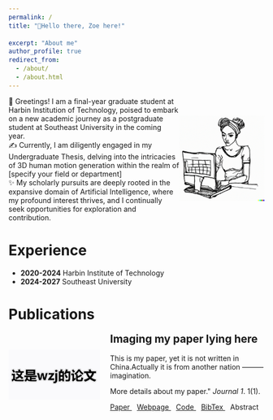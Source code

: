 ```yaml
---
permalink: /
title: "💬Hello there, Zoe here!"

excerpt: "About me"
author_profile: true
redirect_from: 
  - /about/
  - /about.html
---
```


<div style="display: flex; flex-direction: row; align-items: center;">
  <div style="flex: 2;">
    👋 Greetings! I am a final-year graduate student at Harbin Institution of Technology, poised to embark on a new academic journey as a postgraduate student at Southeast University in the coming year.
    <br>
    ✍ Currently, I am diligently engaged in my Undergraduate Thesis, delving into the intricacies of 3D human motion generation within the realm of [specify your field or department]
    <br>
    ✨  My scholarly pursuits are deeply rooted in the expansive domain of Artificial Intelligence, where my profound interest thrives, and I continually seek opportunities for exploration and contribution.
  </div>
  <div style="flex: 1; text-align: center;">
    <img src="https://raw.githubusercontent.com/Zijing5/zijing5.github.io/master/images/home1.png" alt="home1" width="300">
  </div>
</div>




Experience
======
- **2020-2024**   Harbin Institute of Technology
- **2024-2027**   Southeast University




Publications
======
<!DOCTYPE html>
<html>
<head>
    <link rel="stylesheet" href="https://cdnjs.cloudflare.com/ajax/libs/font-awesome/5.15.4/css/all.min.css">
    <style>
        /* 定义展开内容的样式 */
        .expand-content {
            display: none; /* 默认隐藏 */
            padding: 10px;
            background-color: #f0f0f0;
        }
    </style>
    <script>
        // JavaScript函数，用于切换展开内容的显示与隐藏
        function toggleExpand(){
            var content = document.querySelector('.expand-content');
            var toggleBtn = document.querySelector('.expand-toggle');
            if (content.style.display === 'none') {
                content.style.display = 'block';
                toggleBtn.textContent = '收起';
            } else {
                content.style.display = 'none';
                toggleBtn.textContent = '展开';
            }
        }
    </script>
</head>
<div class="publication" style="display: flex; align-items: center; margin-bottom: 20px;">
    <div class="publication-image" style="flex: 0 0 auto; margin-right: 20px;">
        <img src="https://raw.githubusercontent.com/Zijing5/zijing5.github.io/master/images/home2.png" style="max-width: 180px; height: auto;">
    </div>
    <div class="publication-text" style="flex: 1 1 auto;">
        <h2 style="margin-top: 0;">Imaging my paper lying here</h2>
        <p>This is my paper, yet it is not written in China.Actually it is from another nation ——— imagination.</p>
        <p>More details about my paper." <i>Journal 1</i>. 1(1).</p>
        <!-- <p><a href="http://academicpages.github.io/files/paper1.pdf">Download paper here</a></p> -->
        <p><a href="http://academicpages.github.io/files/paper1.pdf">
            <i class="fa-file-pdf"></i> Paper
            </a>
         <!-- 第一个额外的图标 -->
            <a href="第一个额外图标的链接" style="margin-left: 10px;">
                <i class="fa-globe"></i> Webpage
            </a>
            <!-- 第二个额外的图标 -->
            <a href="第二个额外图标的链接" style="margin-left: 10px;">
                <i class="fa-file-code"></i> Code
            </a>
            <a href="第二个额外图标的链接" style="margin-left: 10px;">
                <i class="fa-file-book"></i> BibTex
            </a>
            <!-- 展开和收起内容的按钮 -->
            <span class="fa-ellipsis-v" style="margin-left: 10px;" onclick="toggleExpand()">Abstract</span>
            <!-- 展开的内容 -->
            <div class="expand-content">
                <p>Here is my abstract.</p>
            </div>
        </p>
    </div>
</div>
</body>
</html>